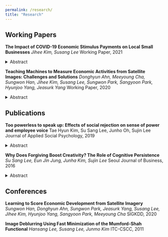 ```yaml
---
permalink: /research/
title: "Research"
---
```


## Working Papers
**The Impact of COVID-19 Economic Stimulus Payments on Local Small Businesses**
*Jihee Kim, Susang Lee*
Working Paper, 2021
<details>
  <summary>Abstract</summary>
  Abstract: This research investigates the economic impact of COVID-19 and direct stimulus payments, focusing on offline businesses in South Korea. In South Korea, each district paid its citizens or households different amounts of stimulus to boost the local economy from the pandemic, before the universal stimulus payments by the central government came in. Utilizing this heterogeneity in policy, we apply the differences-in-differences approach to two provinces, Gyeonggi and Incheon. We also investigate the impact of stimulus payments by the central government. We constructed district-level panel data from public and private sources, including weekly offline card sales transactions and COVID-19 confirmed cases from January to August 2020. We first show that the size of the pandemic, measured by the number of local or nationwide COVID-19 patients, placed a negative impact on offline sales in general. After controlling for the size of the local and nationwide pandemic, we find that the provision of stimulus payments from the local governments in Gyeonggi helped revive offline sales, while temporarily, compared to those in Incheon, where no local stimulus money was distributed. Furthermore, the impact of the central government on local offline business was sizable. However, we couldn’t find any substantial differences between rich and poor districts in sales change, upon the universal payments from the central government. Lastly, we also comment on heterogeneous impacts by industry including online businesses as well.
</details>
  
**Teaching Machines to Measure Economic Activities from Satellite Images: Challenges and Solutions**
*Donghyun Ahn, Meeyoung Cha, Sungwon Han, Jihee Kim, Susang Lee, Sungwon Park, Sangyoon Park, Hyunjoo Yang, Jeasurk Yang*
Working Paper, 2020
<details>
  <summary>Abstract</summary>
  Abstract: How can we teach machines to quantify economic activities from satellite images? In this paper, we share the research progress in answering the question. We document what we have learned so far – characteristics of geospatial data including satellite images and recent developments in computer vision and image processing. We then identify some challenges in adopting the machine learning techniques to address the question. We present two of our proposed deep learning models that address some of the challenges: the first model predicts economic indicators from a satellite image by resolving the mismatch in data representation, and the second model learns to score the level of economic development of a satellite image even without ground-truth data. We also talk about our future research agenda to improve the models and to apply them for economic research and policymaking in practice.
</details>
  
## Publications
**Too powerless to speak up: Effects of social rejection on sense of power and employee voice**
Tae Hyun Kim, Su Sang Lee, Junho Oh, Sujin Lee
Journal of Applied Social Psychology, 2019
<details>
  <summary>Abstract</summary>
Abstract: Enabling and amplifying the voice of employees creates opportunities for organizational improvement. Prior research has shown that employees' sense of power has impact on their voice behavior. As such, when would employees feel too powerless to speak up in the workplace? The current study investigates the indirect effect of social rejection (via sense of power) on employee voice. We use conservation of resources theory to explain this relationship. Experimental data from two studies demonstrate that participants reminded of social rejection (vs. acceptance) exhibit a lower sense of power. Specifically, we observe that social rejection diminishes a person's sense of power, and that social acceptance does not enhance this sense. That is, social rejection has an indirect effect on employee voice through sense of power. We discuss the theoretical and practical implications of our findings with regard to social rejection, sense of power, and workplace voice behavior.
</details>
  
**Why Does Forgiving Boost Creativity? The Role of Cognitive Persistence**
*Su Sang Lee, Eun Jin Jung, Junha Kim, Sujin Lee*
Seoul Journal of Business, 2016
<details>
  <summary>Abstract</summary>
Abstract: This study elucidates the specific cognitive mechanism by which the act of forgiving enhances creativity. We use the dual pathway to creativity model to examine whether the act of forgiving increases creativity via cognitive persistence (generating detailed ideas within a small number of categories), but not via cognitive flexibility (generating multiple categories and switching ideas between categories). Two experiments conducted within separate Korean and US samples provided convergent evidence that cognitive persistence, not flexibility, mediates the forgiving-creativity link. Our study suggests that how cognitive resources are deployed serves as a driving mechanism for the creativity-related benefits of forgiving.
</details>
  
## Conferences
**Learning to Score Economic Development from Satellite Imagery**
*Sungwon Han, Donghyun Ahn, Sungwon Park, Jeasurk Yang, Susang Lee, Jihee Kim, Hyunjoo Yang, Sangyoon Park, Meeyoung Cha*
SIGKDD, 2020

**Image Deblurring Using Fast Minimization of the Mumford-Shah Functional**
*Hansang Lee, Susang Lee, Junmo Kim*
ITC-CSCC, 2011



